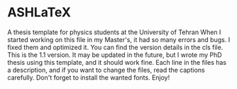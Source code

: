 # ASHLaTeX
A thesis template for physics students at the University of Tehran
When I started working on this file in my Master's, it had so many errors and bugs. I fixed them and optimized it. You can find the version details in the cls file. This is the 1.1 version. It may be updated in the future, but I wrote my PhD thesis using this template, and it should work fine.
Each line in the files has a description, and if you want to change the files, read the captions carefully.
Don't forget to install the wanted fonts.
Enjoy!
